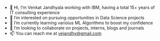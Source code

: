 - 👋 Hi, I’m Venkat Jandhyala working with IBM, having a total 15+ years of IT consulting experience
- 👀 I’m interested on pursuing opportunities in Data Science projects
- 🌱 I’m currently learning varioius ML Algorithms to boost my confidence
- 💞️ I’m looking to collaborate on projects, interns, blogs and journals
- 📫 You can reach me at vejandhy@gmail.com

<!---
vejandhy/vejandhy is a ✨ special ✨ repository because its `README.md` (this file) appears on your GitHub profile.
You can click the Preview link to take a look at your changes.
--->
